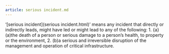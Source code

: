 ```yaml
---
article: serious incident.md
---
```


‘[serious incident](serious incident.html)’ means any incident that directly or indirectly leads, might have led or might lead to any of the following:
	1. {a} (a)the death of a person or serious damage to a person’s health, to property or the environment,
	2. (b)a serious and irreversible disruption of the management and operation of critical infrastructure.